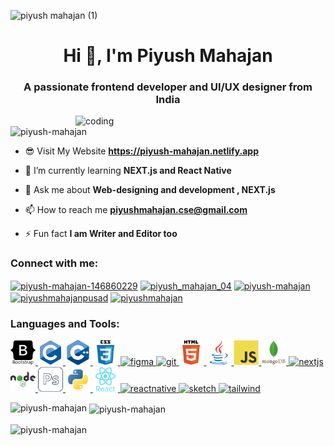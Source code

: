 ![piyush mahajan (1)](https://github.com/piyush-mahajan/piyush-mahajan/assets/98900169/77de3783-ae3e-4a5c-b6f1-fd51d296f4db)
<h1 align="center">Hi 👋, I'm Piyush Mahajan</h1>
<h3 align="center">A passionate frontend developer and UI/UX designer from India</h3>
<img align="right" alt="coding" width="400" src="https://media0.giphy.com/media/u2pmTWUi0MXjyrMaVj/giphy.gif?cid=790b76114acfea86e8cf7ca3b20b08062d3cc4c92bfb7cc9&rid=giphy.gif&ct=g">

<p align="left"> <img src="https://komarev.com/ghpvc/?username=piyush-mahajan&label=Profile%20views&color=0e75b6&style=flat" alt="piyush-mahajan" /> </p>

- 😎 Visit My Website **https://piyush-mahajan.netlify.app**

- 🌱 I’m currently learning **NEXT.js and React Native**

- 💬 Ask me about **Web-designing and development , NEXT.js**

- 📫 How to reach me **piyushmahajan.cse@gmail.com**

- ⚡ Fun fact **I am Writer and Editor too**

<h3 align="left">Connect with me:</h3>
<p align="left">
<a href="https://linkedin.com/in/piyush-mahajan-146860229" target="blank"><img align="center" src="https://raw.githubusercontent.com/rahuldkjain/github-profile-readme-generator/master/src/images/icons/Social/linked-in-alt.svg" alt="piyush-mahajan-146860229" height="30" width="40" /></a>
<a href="https://instagram.com/piyush_mahajan_04" target="blank"><img align="center" src="https://raw.githubusercontent.com/rahuldkjain/github-profile-readme-generator/master/src/images/icons/Social/instagram.svg" alt="piyush_mahajan_04" height="30" width="40" /></a>
<a href="https://www.youtube.com/c/piyush-mahajan" target="blank"><img align="center" src="https://raw.githubusercontent.com/rahuldkjain/github-profile-readme-generator/master/src/images/icons/Social/youtube.svg" alt="piyush-mahajan" height="30" width="40" /></a>
<a href="https://www.leetcode.com/piyushmahajanpusad" target="blank"><img align="center" src="https://raw.githubusercontent.com/rahuldkjain/github-profile-readme-generator/master/src/images/icons/Social/leet-code.svg" alt="piyushmahajanpusad" height="30" width="40" /></a>
<a href="https://auth.geeksforgeeks.org/user/piyushmahajan" target="blank"><img align="center" src="https://raw.githubusercontent.com/rahuldkjain/github-profile-readme-generator/master/src/images/icons/Social/geeks-for-geeks.svg" alt="piyushmahajan" height="30" width="40" /></a>
</p>

<h3 align="left">Languages and Tools:</h3>
<p align="left"> <a href="https://getbootstrap.com" target="_blank" rel="noreferrer"> <img src="https://raw.githubusercontent.com/devicons/devicon/master/icons/bootstrap/bootstrap-plain-wordmark.svg" alt="bootstrap" width="40" height="40"/> </a> <a href="https://www.cprogramming.com/" target="_blank" rel="noreferrer"> <img src="https://raw.githubusercontent.com/devicons/devicon/master/icons/c/c-original.svg" alt="c" width="40" height="40"/> </a> <a href="https://www.w3schools.com/cpp/" target="_blank" rel="noreferrer"> <img src="https://raw.githubusercontent.com/devicons/devicon/master/icons/cplusplus/cplusplus-original.svg" alt="cplusplus" width="40" height="40"/> </a> <a href="https://www.w3schools.com/css/" target="_blank" rel="noreferrer"> <img src="https://raw.githubusercontent.com/devicons/devicon/master/icons/css3/css3-original-wordmark.svg" alt="css3" width="40" height="40"/> </a> <a href="https://www.figma.com/" target="_blank" rel="noreferrer"> <img src="https://www.vectorlogo.zone/logos/figma/figma-icon.svg" alt="figma" width="40" height="40"/> </a> <a href="https://git-scm.com/" target="_blank" rel="noreferrer"> <img src="https://www.vectorlogo.zone/logos/git-scm/git-scm-icon.svg" alt="git" width="40" height="40"/> </a> <a href="https://www.w3.org/html/" target="_blank" rel="noreferrer"> <img src="https://raw.githubusercontent.com/devicons/devicon/master/icons/html5/html5-original-wordmark.svg" alt="html5" width="40" height="40"/> </a> <a href="https://www.java.com" target="_blank" rel="noreferrer"> <img src="https://raw.githubusercontent.com/devicons/devicon/master/icons/java/java-original.svg" alt="java" width="40" height="40"/> </a> <a href="https://developer.mozilla.org/en-US/docs/Web/JavaScript" target="_blank" rel="noreferrer"> <img src="https://raw.githubusercontent.com/devicons/devicon/master/icons/javascript/javascript-original.svg" alt="javascript" width="40" height="40"/> </a> <a href="https://www.mongodb.com/" target="_blank" rel="noreferrer"> <img src="https://raw.githubusercontent.com/devicons/devicon/master/icons/mongodb/mongodb-original-wordmark.svg" alt="mongodb" width="40" height="40"/> </a> <a href="https://nextjs.org/" target="_blank" rel="noreferrer"> <img src="https://cdn.worldvectorlogo.com/logos/nextjs-2.svg" alt="nextjs" width="40" height="40"/> </a> <a href="https://nodejs.org" target="_blank" rel="noreferrer"> <img src="https://raw.githubusercontent.com/devicons/devicon/master/icons/nodejs/nodejs-original-wordmark.svg" alt="nodejs" width="40" height="40"/> </a> <a href="https://www.photoshop.com/en" target="_blank" rel="noreferrer"> <img src="https://raw.githubusercontent.com/devicons/devicon/master/icons/photoshop/photoshop-line.svg" alt="photoshop" width="40" height="40"/> </a> <a href="https://www.python.org" target="_blank" rel="noreferrer"> <img src="https://raw.githubusercontent.com/devicons/devicon/master/icons/python/python-original.svg" alt="python" width="40" height="40"/> </a> <a href="https://reactjs.org/" target="_blank" rel="noreferrer"> <img src="https://raw.githubusercontent.com/devicons/devicon/master/icons/react/react-original-wordmark.svg" alt="react" width="40" height="40"/> </a> <a href="https://reactnative.dev/" target="_blank" rel="noreferrer"> <img src="https://reactnative.dev/img/header_logo.svg" alt="reactnative" width="40" height="40"/> </a> <a href="https://www.sketch.com/" target="_blank" rel="noreferrer"> <img src="https://www.vectorlogo.zone/logos/sketchapp/sketchapp-icon.svg" alt="sketch" width="40" height="40"/> </a> <a href="https://tailwindcss.com/" target="_blank" rel="noreferrer"> <img src="https://www.vectorlogo.zone/logos/tailwindcss/tailwindcss-icon.svg" alt="tailwind" width="40" height="40"/> </a> </p>

<p><img align="left" src="https://github-readme-stats.vercel.app/api/top-langs?username=piyush-mahajan&show_icons=true&locale=en&layout=compact" alt="piyush-mahajan" /></p>

<p>&nbsp;<img align="center" src="https://github-readme-stats.vercel.app/api?username=piyush-mahajan&show_icons=true&locale=en" alt="piyush-mahajan" /></p>

<p><img align="center" src="https://github-readme-streak-stats.herokuapp.com/?user=piyush-mahajan&" alt="piyush-mahajan" /></p>
